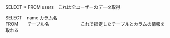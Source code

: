 SELECT * FROM users　これは全ユーザーのデータ取得<br>

SELECT　name カラム名<br>
FROM　　テーブル名　　　　　　　これで指定したテーブルとカラムの情報を取れる
　
